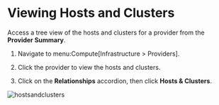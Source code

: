 # Viewing Hosts and Clusters

Access a tree view of the hosts and clusters for a provider from the
**Provider Summary**.

1.  Navigate to menu:Compute\[Infrastructure \> Providers\].

2.  Click the provider to view the hosts and clusters.

3.  Click on the **Relationships** accordion, then click **Hosts &
    Clusters**.

![hostsandclusters](../images/hostsandclusters.png)
